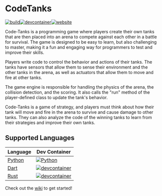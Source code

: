 # CodeTanks
[![build](https://github.com/code-tanks/code-tanks/actions/workflows/build.yml/badge.svg)](https://github.com/code-tanks/code-tanks/actions/workflows/build.yml)[![devcontainer](https://github.com/code-tanks/code-tanks/actions/workflows/devcontainer.yml/badge.svg)](https://github.com/code-tanks/code-tanks/actions/workflows/devcontainer.yml)[![website](https://github.com/code-tanks/website/actions/workflows/website.yml/badge.svg)](https://github.com/code-tanks/website/actions/workflows/website.yml)

Code-Tanks is a programming game where players create their own tanks that are then placed into an arena to compete against each other in a battle for survival. The game is designed to be easy to learn, but also challenging to master, making it a fun and engaging way for programmers to test and improve their skills.

Players write code to control the behavior and actions of their tanks. The tanks have sensors that allow them to sense their environment and the other tanks in the arena, as well as actuators that allow them to move and fire at other tanks.

The game engine is responsible for handling the physics of the arena, the collision detection, and the scoring. It also calls the "run" method of the player-defined class to update the tank's behavior.

Code-Tanks is a game of strategy, and players must think about how their tank will move and fire in the arena to survive and cause damage to other tanks. They can also analyze the code of the winning tanks to learn from their strategies and improve their own tanks.

## Supported Languages
| Language | Dev Container |
| --- | --- |
| [Python](https://github.com/code-tanks/python-template) | [![Python](https://github.com/code-tanks/python-api/actions/workflows/devcontainer.yml/badge.svg)](https://github.com/code-tanks/python-api/actions/workflows/devcontainer.yml) |
| [Dart](https://github.com/code-tanks/dart-template) | [![devcontainer](https://github.com/code-tanks/dart-api/actions/workflows/devcontainer.yml/badge.svg)](https://github.com/code-tanks/dart-api/actions/workflows/devcontainer.yml) |
| [Rust](https://github.com/code-tanks/rust-template) | [![devcontainer](https://github.com/code-tanks/rust-api/actions/workflows/devcontainer.yml/badge.svg)](https://github.com/code-tanks/rust-api/actions/workflows/devcontainer.yml) |

Check out the [wiki](https://github.com/code-tanks/code-tanks/wiki) to get started!
